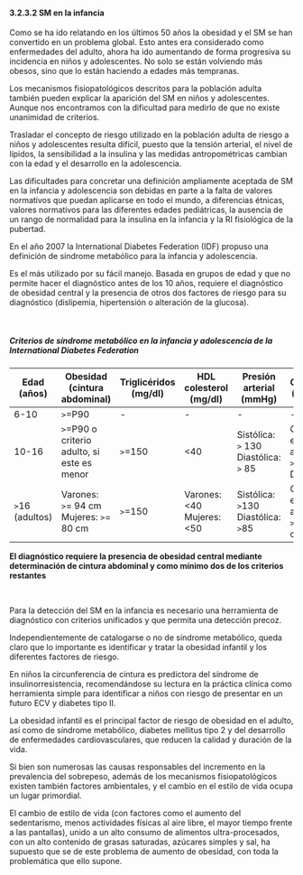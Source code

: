 #### 3.2.3.2 SM en la infancia

Como se ha ido relatando en los últimos 50 años la obesidad y el SM se han convertido en un problema global. Esto antes era considerado como enfermedades del adulto, ahora ha ido aumentando de forma progresiva su incidencia en niños y adolescentes. No solo se están volviendo más obesos, sino que lo están haciendo a edades más tempranas.  

Los mecanismos fisiopatológicos descritos para la población adulta también pueden explicar la aparición del SM en niños y adolescentes. Aunque nos encontramos con la dificultad para medirlo de que no existe unanimidad de criterios. 

Trasladar el concepto de riesgo utilizado en la población adulta de riesgo a niños y adolescentes resulta difícil, puesto que la tensión arterial, el nivel de lípidos, la sensibilidad a la insulina y las medidas antropométricas cambian con la edad y el desarrollo en la adolescencia. 

Las dificultades para concretar una definición ampliamente aceptada de SM en la infancia y adolescencia son debidas en parte a la falta de valores normativos que puedan aplicarse en todo el mundo, a diferencias étnicas, valores normativos para las diferentes edades pediátricas, la ausencia de un rango de normalidad para la insulina en la infancia y la RI fisiológica de la pubertad. 

En el año 2007 la International Diabetes Federation (IDF) propuso una definición de síndrome metabólico para la infancia y adolescencia.  

Es el más utilizado por su fácil manejo. Basada en grupos de edad y que no permite hacer el diagnóstico antes de los 10 años, requiere el diagnóstico de obesidad central y la presencia de otros dos factores de riesgo para su diagnóstico (dislipemia, hipertensión o alteración de la glucosa).

&nbsp;

##### Criterios de síndrome metabólico en la infancia y adolescencia de la International Diabetes Federation

| Edad (años) | Obesidad (cintura abdominal) | Triglicéridos (mg/dl) | HDL colesterol (mg/dl) | Presión arterial (mmHg) | Glucosa (mg/dl) |
|-|-|-|--|--|--|
| 6-10 | `>`=P90 | - | - | - | - |
| 10-16 | `>`=P90 o criterio adulto, si este es menor | `>`=150 | <40 | Sistólica: `>` 130 Diastólica: `>` 85 | Glucosa en ayunas `>`100 o DM2 |
| `>`16 (adultos) | Varones: `>`= 94 cm Mujeres: `>`= 80 cm | `>`=150 | Varones: <40 Mujeres: <50 | Sistólica: `>`130 Diastólica: `>`85 | Glucosa en ayunas `>`100 oDM2 |

**El diagnóstico requiere la presencia de obesidad central mediante determinación de cintura abdominal y como mínimo dos de los criterios restantes**

&nbsp;

Para la detección del SM en la infancia es necesario una herramienta de diagnóstico con criterios unificados y que permita una detección precoz. 

Independientemente de catalogarse o no de síndrome metabólico, queda claro que lo importante es identificar y tratar la obesidad infantil y los diferentes factores de riesgo. 

En niños la circunferencia de cintura es predictora del síndrome de insulinorresistencia, recomendándose su lectura en la práctica clínica como herramienta simple para identificar a niños con riesgo de presentar en un futuro ECV y diabetes tipo II. 

La obesidad infantil es el principal factor de riesgo de obesidad en el adulto, así como de síndrome metabólico, diabetes mellitus tipo 2 y del desarrollo de enfermedades cardiovasculares, que reducen la calidad y duración de la vida. 

Si bien son numerosas las causas responsables del incremento en la prevalencia del sobrepeso, además de los mecanismos fisiopatológicos existen también factores ambientales, y el cambio en el estilo de vida ocupa un lugar primordial. 

El cambio de estilo de vida (con factores como el aumento del sedentarismo, menos actividades físicas al aire libre, el mayor tiempo frente a las pantallas), unido a un alto consumo de alimentos ultra-procesados, con un alto contenido de grasas saturadas, azúcares simples y sal, ha supuesto que se de este problema de aumento de obesidad, con toda la problemática que ello supone.
